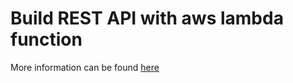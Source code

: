 # Build REST API with aws lambda function

More information can be found [here](http://www.modulenotfound.com/2018/03/18/build-rest-api-with-aws-lambda-function/)